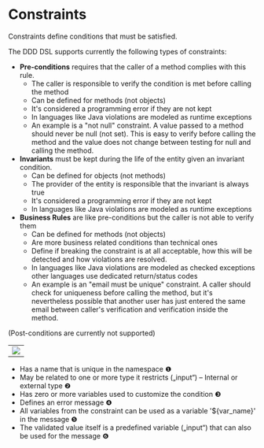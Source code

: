 # Constraints
Constraints define conditions that must be satisfied.

The DDD DSL supports currently the following types of constraints:
* **Pre-conditions** requires that the caller of a method complies with this rule. 
  * The caller is responsible to verify the condition is met before calling the method
  * Can be defined for methods (not objects)
  * It's considered a programming error if they are not kept  
  * In languages like Java violations are modeled as runtime exceptions
  * An example is a "not null" constraint. A value passed to a method should never be null (not set). This is easy to verify before calling the method and the value does not change between testing for null and calling the method.
* **Invariants** must be kept during the life of the entity given an invariant condition.
  * Can be defined for objects (not methods)
  * The provider of the entity is responsible that the invariant is always true
  * It's considered a programming error if they are not kept
  * In languages like Java violations are modeled as runtime exceptions
* **Business Rules** are like pre-conditions but the caller is not able to verify them
  * Can be defined for methods (not objects)
  * Are more business related conditions than technical ones
  * Define if breaking the constraint is at all acceptable, how this will be detected and how violations are resolved.
  * In languages like Java violations are modeled as checked exceptions other languages use dedicated return/status codes  
  * An example is an "email must be unique" constraint. A caller should check for uniqueness before calling the method, but it's nevertheless possible that another user has just entered the same email between caller's verification and verification inside the method.

(Post-conditions are currently not supported)

<table><tr><td><img src="https://cdn.rawgit.com/fuinorg/org.fuin.dsl.ddd/67ec011/doc/dsl/constraints-simple.ddd.svg"></td></tr></table>

* Has a name that is unique in the namespace &#x2776;
* May be related to one or more type it restricts („input“) – Internal or external type &#x2777;
* Has zero or more variables used to customize the condition &#x2778;
* Defines an error message &#x2779;
* All variables from the constraint can be used as a variable '${var_name}' in the message &#x277A;  
* The validated value itself is a predefined variable („input“) that can also be used for the message &#x277B;
